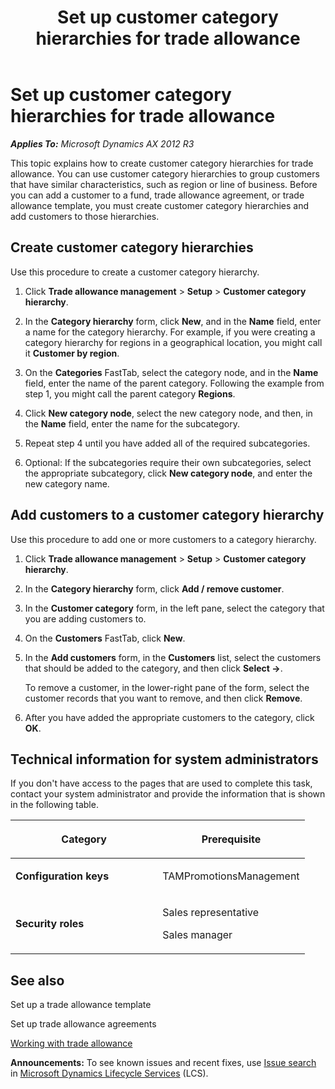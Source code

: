 ﻿---
title: Set up customer category hierarchies for trade allowance
TOCTitle: Set up customer category hierarchies for trade allowance
ms:assetid: 633b9605-eb89-444a-96eb-60fc2f37b99c
ms:mtpsurl: https://technet.microsoft.com/en-us/library/Dn497780(v=AX.60)
ms:contentKeyID: 62200083
ms.date: 04/18/2014
mtps_version: v=AX.60
f1_keywords:
- Forms.MCRCustCategoryHierarchy
---

# Set up customer category hierarchies for trade allowance 


_**Applies To:** Microsoft Dynamics AX 2012 R3_

This topic explains how to create customer category hierarchies for trade allowance. You can use customer category hierarchies to group customers that have similar characteristics, such as region or line of business. Before you can add a customer to a fund, trade allowance agreement, or trade allowance template, you must create customer category hierarchies and add customers to those hierarchies.

## Create customer category hierarchies

Use this procedure to create a customer category hierarchy.

1.  Click **Trade allowance management** \> **Setup** \> **Customer category hierarchy**.

2.  In the **Category hierarchy** form, click **New**, and in the **Name** field, enter a name for the category hierarchy. For example, if you were creating a category hierarchy for regions in a geographical location, you might call it **Customer by region**.

3.  On the **Categories** FastTab, select the category node, and in the **Name** field, enter the name of the parent category. Following the example from step 1, you might call the parent category **Regions**.

4.  Click **New category node**, select the new category node, and then, in the **Name** field, enter the name for the subcategory.

5.  Repeat step 4 until you have added all of the required subcategories.

6.  Optional: If the subcategories require their own subcategories, select the appropriate subcategory, click **New category node**, and enter the new category name.

## Add customers to a customer category hierarchy

Use this procedure to add one or more customers to a category hierarchy.

1.  Click **Trade allowance management** \> **Setup** \> **Customer category hierarchy**.

2.  In the **Category hierarchy** form, click **Add / remove customer**.

3.  In the **Customer category** form, in the left pane, select the category that you are adding customers to.

4.  On the **Customers** FastTab, click **New**.

5.  In the **Add customers** form, in the **Customers** list, select the customers that should be added to the category, and then click **Select -\>**.
    
    To remove a customer, in the lower-right pane of the form, select the customer records that you want to remove, and then click **Remove**.

6.  After you have added the appropriate customers to the category, click **OK**.

## Technical information for system administrators

If you don't have access to the pages that are used to complete this task, contact your system administrator and provide the information that is shown in the following table.

<table>
<colgroup>
<col style="width: 50%" />
<col style="width: 50%" />
</colgroup>
<thead>
<tr class="header">
<th><p>Category</p></th>
<th><p>Prerequisite</p></th>
</tr>
</thead>
<tbody>
<tr class="odd">
<td><p><strong>Configuration keys</strong></p></td>
<td><p>TAMPromotionsManagement</p></td>
</tr>
<tr class="even">
<td><p><strong>Security roles</strong></p></td>
<td><p>Sales representative</p>
<p>Sales manager</p></td>
</tr>
</tbody>
</table>


## See also

Set up a trade allowance template

Set up trade allowance agreements

[Working with trade allowance](working-with-trade-allowance.md)

  
**Announcements:** To see known issues and recent fixes, use [Issue search](http://go.microsoft.com/fwlink/?linkid=389258) in [Microsoft Dynamics Lifecycle Services](http://go.microsoft.com/fwlink/?linkid=306505) (LCS).

